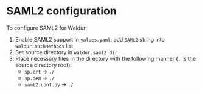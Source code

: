 <!-- EXTERNAL DOCUMENT
Source: https://code.opennodecloud.com/waldur/waldur-helm.git
Branch: master
Remote Path: docs//saml2.md
Local Path: docs/admin-guide/deployment/helm/docs/
Last Sync: 2025-10-30T12:02:12.017653

WARNING: This file is automatically synchronized from the source repository.
DO NOT EDIT this file directly. Changes will be overwritten.
Edit the source at: https://code.opennodecloud.com/waldur/waldur-helm.git/-/tree/master/docs//saml2.md
-->


# SAML2 configuration

To configure SAML2 for Waldur:

1. Enable SAML2 support in `values.yaml`:
    add `SAML2` string into `waldur.authMethods` list
2. Set source directory in `waldur.saml2.dir`
3. Place necessary files in the directory
    with the following manner (`.` is the source directory root):
    - `sp.crt` -> `./`
    - `sp.pem` -> `./`
    - `saml2.conf.py` -> `./`
